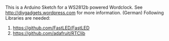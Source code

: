 This is a Arduino Sketch for a WS2812b powered Wordclock.
See http://diygadgets.wordpress.com for more information. (German)
Following Libraries are needed:

1. https://github.com/FastLED/FastLED
2. https://github.com/adafruit/RTClib
